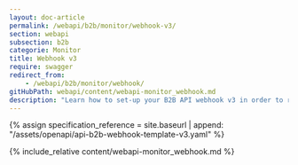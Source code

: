 ```yaml
---
layout: doc-article
permalink: /webapi/b2b/monitor/webhook-v3/
section: webapi
subsection: b2b
categorie: Monitor
title: Webhook v3
require: swagger
redirect_from: 
    - /webapi/b2b/monitor/webhook/
gitHubPath: webapi/content/webapi-monitor_webhook.md
description: "Learn how to set-up your B2B API webhook v3 in order to receive Monitor notifications."
---
```

{% assign specification_reference = site.baseurl | append: "/assets/openapi/api-b2b-webhook-template-v3.yaml" %}

{% include_relative content/webapi-monitor_webhook.md %}